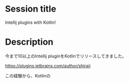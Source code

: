 # Session title

Intellij plugins with Kotlin!

# Description

今まで10以上のIntellij pluginをKotlinでリリースしてきました。

https://plugins.jetbrains.com/author/shiraji

この経験から、Kotlinの